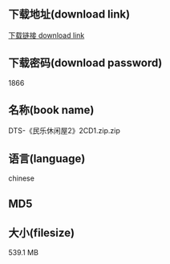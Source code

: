 ## 下载地址(download link)
[下载链接 download link](https://tutu365.netlify.app/?s=DTS-%E3%80%8A%E6%B0%91%E4%B9%90%E4%BC%91%E9%97%B2%E5%B1%8B2%E3%80%8B2CD1.zip)

## 下载密码(download password)
1866

## 名称(book name)
DTS-《民乐休闲屋2》2CD1.zip.zip

## 语言(language)
chinese

## MD5


## 大小(filesize)
539.1 MB
